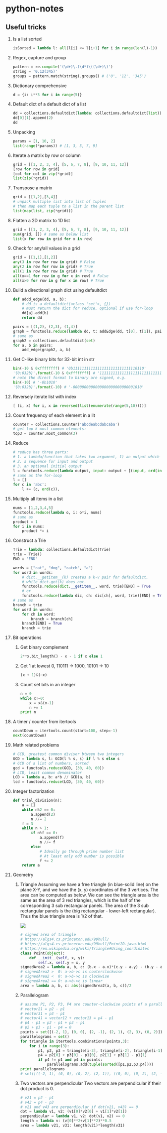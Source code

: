 # python-notes

## Useful tricks

1. Is a list sorted
    ```python
    isSorted = lambda l: all(l[i] <= l[i+1] for i in range(len(l)-1))
    ```
1. Regex, capture and group
    ```python
    pattern = re.compile('(\d+)\.(\d*)\((\d+)\)')
    string = '0.12(345)'
    groups = pattern.match(string).groups() # ('0', '12', '345')
    ```
1. Dictionary comprehensive
    ```python
    d = {i: i**3 for i in range(5)}
    ```
1. Default dict of a default dict of a list
    ```python
    dd = collections.defaultdict(lambda: collections.defaultdict(list))
    dd[0][1].append(2)
    dd
    ```
1. Unpacking
    ```python
    params = [1, 10, 2]
    list(range(*params)) # [1, 3, 5, 7, 9]
    ```
1. Iterate a matrix by row or column
    ```python
    grid = [[1, 2, 3, 4], [5, 6, 7, 8], [9, 10, 11, 12]]
    [row for row in grid]
    [col for col in zip(*grid)]
    list(zip(*grid))
    ```
1. Transpose a matrix
    ```python
    grid = [[1,2],[3,4]]
    # unpack multiple list into list of tuples
    # then map each tuple to a list in the parent list
    list(map(list, zip(*grid)))
    ```
1. Flatten a 2D matrix to 1D list
    ```python
    grid = [[1, 2, 3, 4], [5, 6, 7, 8], [9, 10, 11, 12]]
    sum(grid, []) # same as below list
    list(x for row in grid for x in row)
    ```
3. Check for any/all values in a grid
    ```python
    grid = [[1,1],[1,2]]
    any(3 in row for row in grid) # False
    any(2 in row for row in grid) # True
    all(1 in row for row in grid) # True
    all(x==1 for row in g for x in row) # False
    all(x>0 for row in g for x in row) # True
    ```
1. Build a directional graph dict using defaultdict
    ```python
    def addd_edge(dd, a, b):
        # dd is a defaultdict(<class 'set'>, {})
        # must return the dict for reduce, optional if use for-loop
        dd[a].add(b)
        return dd
    
    pairs = [(1,2), (2,3), (1,4)]
    graph = functools.reduce(lambda dd, t: addEdge(dd, t[0], t[1]), pairs, collections.defaultdict(set))
    # same as
    graph2 = collections.defaultdict(set)
    for a, b in pairs:
        add_edge(graph2, a, b)
    ```
    
2. Get C-like binary bits for 32-bit int in str
    ```python
    bin(-10 & 0xffffffff) # '0b11111111111111111111111111110110'
    '{0:032b}'.format(-10 & 0xffffffff) # '11111111111111111111111111110110'
    # note the direct format to binary are signed, e.g.
    bin(-10) # '-0b1010'
    '{0:032b}'.format(-10) # '-0000000000000000000000000001010'
    ```

4. Reversely iterate list with index
   ```python
   [ (i, x) for i, x in reversed(list(enumerate(range(5,10))))]
   ```
   
5. Count frequency of each element in a lit
   ```python
   counter = collections.Counter('abcdeabcdabcaba')
   # get top k most common elements:
   top3 = counter.most_common(3)
   ```
6. Reduce
   ```python
   # reduce has three parts:
   # 1. a lambda/function that takes two argument, 1) an output which will be the next input; 2) input.
   # 2. a sequence for input and output
   # 3. an optional initial output
   l = functools.reduce(lambda output, input: output + [(input, ord(input))], 'abc', [])
   # same as the for-loop
   l = []
   for c in 'abc':
       l += (c, ord(c)),
   ```
6. Multiply all items in a list
    ```python
    nums = [1,2,3,4,5]
    functools.reduce(lambda o, i: o*i, nums)
    # same as
    product = 1
    for i in nums:
        product *= i
    ```
6. Construct a Trie
   ```python
   Trie = lambda: collections.defaultdict(Trie)
   trie = Trie()
   END = 'END'

   words = ["cat", "dog", "catch", "a"]
   for word in words:
       # dict.__getitem__(k) creates a k-v pair for defaultdict,
       # while dict.get(k) does not.
       functools.reduce(dict.__getitem__, word, trie)[END] = True
       # or
       functools.reduce(lambda dic, ch: dic[ch], word, trie)[END] = True
   # same as
   branch = trie
   for word in words:
       for ch in word:
           branch = branch[ch]
       branch[END] = True
       branch = trie
   ```
7. Bit operations
    1. Get binary complement
        ```python
        2**x.bit_length() - x - 1 if x else 1
        ```
    1. Get 1 at lowest 0, 110111 -> 1000, 10101 -> 10
        ```python
        (x + 1)&(~x)
        ```
    2. Count set bits in an integer
        ```python
        n = 0
        while x!=0:
            x = x&(x-1)
            n += 1
        print n
        ```
8. A timer / counter from itertools
    ```python
    countDown = itertools.count(start=100, step=-1)
    next(countDown)
    ```
9. Math related problems
    ```python
    # GCD, greatest common divisor btween two integers
    GCD = lambda s, l: GCD(l % s, s) if l % s else s
    # GCD of a list of numbers, sorted
    gcd = functools.reduce(GCD, [30, 40, 60])
    # LCD, least common denominator
    LCD = lambda a, b: a*b // GCD(a, b)
    lcd = functools.reduce(LCD, [30, 40, 60])
    ```
10. Integer factorization
    ```python
    def trial_division(n):
        a = []
        while n%2 == 0:
            a.append(2)
            n //= 2
        f = 3
        while n > 1:
            if n%f == 0:
                a.append(f)
                n //= f
            else:
                # Ideally go through prime number list
                # At least only odd number is possible
                f += 2
        return a
    ```
11. Geometry
    1. Triangle
       Assuming we have a free triangle (in blue-solid line) on the plane X-Y, and we have the (x, y) coordinates of the 3 vertices. 
       The area can be computed as below.
       We can see the triangle area is the same as the area of 3 red triangles, which is the half of the corresponding 3 sub rectangular panels.
       The area of the 3 sub rectangular panels is the (big rectangular - lower-left rectangular).
       Thus the blue triangle area is 1/2 of that.

        <img src="https://raw.githubusercontent.com/jason-xxr/python-notes/master/TriangleArea.svg">

        ```python
        # signed area of triangle
        # https://algs4.cs.princeton.edu/99hull/
        # https://algs4.cs.princeton.edu/99hull/Point2D.java.html
        # https://en.wikipedia.org/wiki/Triangle#Using_coordinates
        class Point(object):
            def __init__(self, x, y):
                self.x, self.y = x, y
        signedArea2 = lambda a, b, c: (b.x - a.x)*(c.y - a.y) - (b.y - a.y)*(c.x - a.x)
        # signedArea2 >  0: a->b->c is couterclockwise
        # signedArea2 <  0: a->b->c is clockwise
        # signedArea2 == 0: a->b->c is linear
        area = lambda a, b, c: abs(signedArea2(a, b, c))/2
        ```
    2. Parallelogram
        ```python
        # assume P1, P2, P3, P4 are counter-clockwise points of a parallelogram
        # vector21 = p2 - p1
        # vector31 = p3 - p1
        # vector41 = vector12 + vector13 = p4 - p1
        # p4 - p1 = p2 - p1 + p3 - p1
        # p2 + p3 - p1 - p4 = 0
        points = set([(-2, 1), (0, 0), (2, -1), (2, 1), (2, 3), (0, 2)])
        parallelograms = set()
        for triangle in itertools.combinations(points,3):
            for i in range(3):
                p1, p2, p3 = triangle[i-3], triangle[i-2], triangle[i-1]
                p4 = p2[0] + p3[0] - p1[0], p2[1] + p3[1] - p1[1]
                if p4 != p1 and p4 in points:
                    parallelograms.add(tuple(sorted([p1,p2,p3,p4])))
        print parallelograms
        # set([((-2, 1), (0, 0), (0, 2), (2, 1)), ((0, 0), (0, 2), (2, -1), (2, 1)), ((0, 0), (0, 2), (2, 1), (2, 3))])
        ```
    3. Two vectors are perpendicular
        Two vectors are perpendicular if their dot product is 0.
        ```python
        # v21 = p2 - p1
        # v43 = p4 - p3
        # v21 and v43 are perpendicular if dot(v21, v43) == 0
        dot = lambda v1, v2: (v1[0]*v2[0] + v1[1]*v2[1])
        perpendicular = lambda v1, v2: dot(v1, v2) == 0
        length = lambda v: (v[0]**2+v[1]**2)**0.5
        area = lambda v21, v31: length(v21)*length(v31)
        ```
